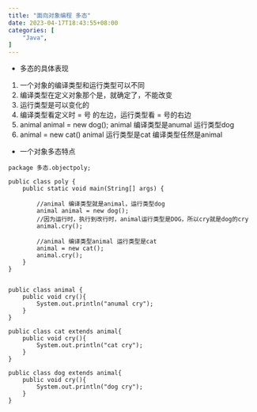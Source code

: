 ```yaml
---
title: "面向对象编程 多态"
date: 2023-04-17T18:43:55+08:00
categories: [
    "Java",
]
---
```

* 多态的具体表现
1. 一个对象的编译类型和运行类型可以不同
2. 编译类型在定义对象那个是，就确定了，不能改变
3. 运行类型是可以变化的
4. 编译类型看定义时 = 号 的左边，运行类型看 = 号的右边
5. animal animal = new dog(); animal 编译类型是anumal 运行类型dog
6. animal = new cat() animal 运行类型是cat 编译类型任然是animal
* 一个对象多态特点
```
package 多态.objectpoly;

public class poly {
    public static void main(String[] args) {

        //animal 编译类型就是animal，运行类型dog
        animal animal = new dog();
        //因为运行时，执行到改行时，animal运行类型是DOG，所以cry就是dog的cry
        animal.cry();

        //animal 编译类型animal 运行类型是cat
        animal = new cat();
        animal.cry();
    }
}


public class animal {
    public void cry(){
        System.out.println("anumal cry");
    }
}

public class cat extends animal{
    public void cry(){
        System.out.println("cat cry");
    }
}

public class dog extends animal{
    public void cry(){
        System.out.println("dog cry");
    }
}

